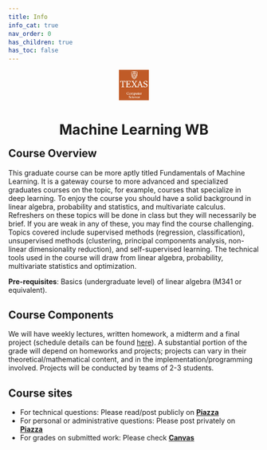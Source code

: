 ```yaml
---
title: Info
info_cat: true
nav_order: 0
has_children: true
has_toc: false
---
```

<center>
<div style="margin-bottom:1.5em">
<img src="assets/images/utcslogo2.jpg" width="12%">
<!-- <img src="assets/images/utcslogo.png" width="50%"> -->
<!-- <img src="/assets/images/790-placeholder.png" width="12%"> -->
</div>

<!-- <img src="/assets/images/790-txt.png" width="12%"> -->

<h1 style="margin-bottom:-1em">Machine Learning WB</h1>

<!-- <h1 >(draft site; unofficial)</h1> -->

</center>

<br>

## Course Overview

This graduate course can be more aptly titled Fundamentals of Machine Learning. It is a gateway course to more advanced and specialized graduates courses on the topic, for example, courses that specialize in deep learning. To enjoy the course you should have a solid background in linear algebra, probability and statistics, and multivariate calculus. Refreshers on these topics will be done in class but they will necessarily be brief. If you are weak in any of these, you may find the course challenging. Topics covered include supervised methods (regression, classification), unsupervised methods (clustering, principal components analysis, non-linear dimensionality reduction), and self-supervised learning. The technical tools used in the course will draw from linear algebra, probability, multivariate statistics and optimization.

**Pre-requisites**: Basics (undergraduate level) of linear algebra (M341 or equivalent).

## Course Components

We will have weekly lectures, written homework, a midterm and a final project (schedule details can be found [here](info/schedule/)). A substantial portion of the grade will depend on homeworks and projects; projects can vary in their theoretical/mathematical content, and in the implementation/programming involved. Projects will be conducted by teams of 2-3 students.

## Course sites

<ul>
<li> For technical questions: Please read/post publicly on <a href="https://piazza.com/class/lzy7kgi6f2n4fs/"><b>Piazza</b></a></li>
<li> For personal or administrative questions: Please post privately on <a href="https://piazza.com/class/lzy7kgi6f2n4fs/"><b>Piazza</b></a></li>
<li> For grades on submitted work: Please check <a href="https://canvas.mit.edu/courses/28217"><b>Canvas</b></a></li>
</ul>

